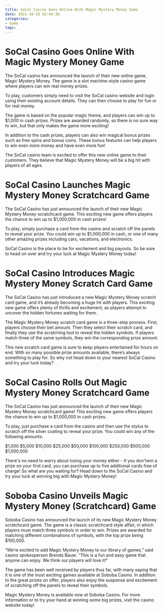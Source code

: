 ```yaml
---
title: SoCal Casino Goes Online With Magic Mystery Money Game
date: 2022-10-28 02:44:36
categories:
- Game
tags:
---
```



#  SoCal Casino Goes Online With Magic Mystery Money Game

The SoCal casino has announced the launch of their new online game, Magic Mystery Money. The game is a slot machine-style casino game where players can win real money prizes.

To play, customers simply need to visit the SoCal casino website and login using their existing account details. They can then choose to play for fun or for real money.

The game is based on the popular magic theme, and players can win up to $1,000 in cash prizes. Prizes are awarded randomly, so there is no sure way to win, but that only makes the game more exciting!

In addition to the cash prizes, players can also win magical bonus prizes such as free spins and bonus coins. These bonus features can help players to win even more money and have even more fun!

The SoCal casino team is excited to offer this new online game to their customers. They believe that Magic Mystery Money will be a big hit with players of all ages.

#  SoCal Casino Launches Magic Mystery Money Scratchcard Game

The SoCal Casino has just announced the launch of their new Magic Mystery Money scratchcard game. This exciting new game offers players the chance to win up to $1,000,000 in cash prizes!

To play, simply purchase a card from the casino and scratch off the panels to reveal your prize. You could win up to $1,000,000 in cash, or one of many other amazing prizes including cars, vacations, and electronics.

SoCal Casino is the place to be for excitement and big payouts. So be sure to head on over and try your luck at Magic Mystery Money today!

#  SoCal Casino Introduces Magic Mystery Money Scratch Card Game

The SoCal Casino has just introduced a new Magic Mystery Money scratch card game, and it’s already becoming a huge hit with players. This exciting new game offers plenty of thrills and excitement, as players attempt to uncover the hidden fortunes waiting for them.

The Magic Mystery Money scratch card game is a three-step process. First, players choose their bet amount. Then they select their scratch card, and finally they use the scratching tool to reveal the hidden symbols. If players match three of the same symbols, they win the corresponding prize amount.

This new scratch card game is sure to keep players entertained for hours on end. With so many possible prize amounts available, there’s always something to play for. So why not head down to your nearest SoCal Casino and try your luck today?

#  SoCal Casino Rolls Out Magic Mystery Money Scratchcard Game

The SoCal Casino has just announced the launch of their new Magic Mystery Money scratchcard game! This exciting new game offers players the chance to win up to $1,000,000 in cash prizes.

To play, just purchase a card from the casino and then use the stylus to scratch off the silver coating to reveal your prize. You could win any of the following amounts:

$1,000
 $5,000
 $10,000
 $25,000
 $50,000
 $100,000 
$250,000 
$500,000 
$1,000,000

There's no need to worry about losing your money either - if you don'twin a prize on your first card, you can purchase up to five additional cards free of charge! So what are you waiting for? Head down to the SoCal Casino and try your luck at winning big with Magic Mystery Money!

#  Soboba Casino Unveils Magic Mystery Money (Scratchcard) Game

Soboba Casino has announced the launch of its new Magic Mystery Money scratchcard game. The game is a classic scratchcard style affair, in which players must match three symbols in order to win. Prizes are awarded for matching different combinations of symbols, with the top prize being $100,000.

“We’re excited to add Magic Mystery Money to our library of games,” said casino spokesperson Brenda Bauer. “This is a fun and easy game that anyone can enjoy. We think our players will love it!”

The game has been well received by players thus far, with many saying that it is one of the most exciting games available at Soboba Casino. In addition to the great prizes on offer, players also enjoy the suspense and excitement of scratching off the panels to reveal their symbols.

Magic Mystery Money is available now at Soboba Casino. For more information or to try your hand at winning some big prizes, visit the casino website today!